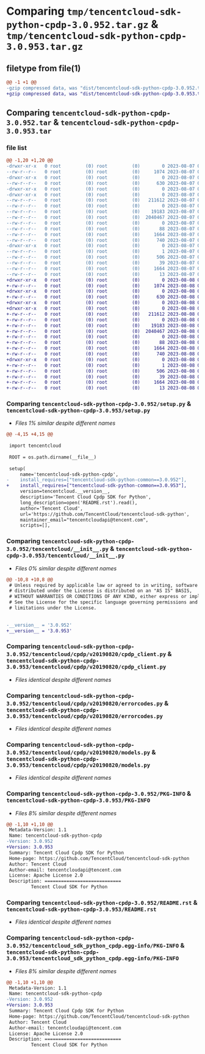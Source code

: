 # Comparing `tmp/tencentcloud-sdk-python-cpdp-3.0.952.tar.gz` & `tmp/tencentcloud-sdk-python-cpdp-3.0.953.tar.gz`

## filetype from file(1)

```diff
@@ -1 +1 @@
-gzip compressed data, was "dist/tencentcloud-sdk-python-cpdp-3.0.952.tar", last modified: Mon Aug  7 08:50:32 2023, max compression
+gzip compressed data, was "dist/tencentcloud-sdk-python-cpdp-3.0.953.tar", last modified: Tue Aug  8 00:22:08 2023, max compression
```

## Comparing `tencentcloud-sdk-python-cpdp-3.0.952.tar` & `tencentcloud-sdk-python-cpdp-3.0.953.tar`

### file list

```diff
@@ -1,20 +1,20 @@
-drwxr-xr-x   0 root         (0) root         (0)        0 2023-08-07 08:50:32.000000 tencentcloud-sdk-python-cpdp-3.0.952/
--rw-r--r--   0 root         (0) root         (0)     1074 2023-08-07 08:50:32.000000 tencentcloud-sdk-python-cpdp-3.0.952/setup.py
-drwxr-xr-x   0 root         (0) root         (0)        0 2023-08-07 08:50:32.000000 tencentcloud-sdk-python-cpdp-3.0.952/tencentcloud/
--rw-r--r--   0 root         (0) root         (0)      630 2023-08-07 08:50:32.000000 tencentcloud-sdk-python-cpdp-3.0.952/tencentcloud/__init__.py
-drwxr-xr-x   0 root         (0) root         (0)        0 2023-08-07 08:50:32.000000 tencentcloud-sdk-python-cpdp-3.0.952/tencentcloud/cpdp/
-drwxr-xr-x   0 root         (0) root         (0)        0 2023-08-07 08:50:32.000000 tencentcloud-sdk-python-cpdp-3.0.952/tencentcloud/cpdp/v20190820/
--rw-r--r--   0 root         (0) root         (0)   211612 2023-08-07 08:50:32.000000 tencentcloud-sdk-python-cpdp-3.0.952/tencentcloud/cpdp/v20190820/cpdp_client.py
--rw-r--r--   0 root         (0) root         (0)        0 2023-08-07 08:50:32.000000 tencentcloud-sdk-python-cpdp-3.0.952/tencentcloud/cpdp/v20190820/__init__.py
--rw-r--r--   0 root         (0) root         (0)    19183 2023-08-07 08:50:32.000000 tencentcloud-sdk-python-cpdp-3.0.952/tencentcloud/cpdp/v20190820/errorcodes.py
--rw-r--r--   0 root         (0) root         (0)  2040467 2023-08-07 08:50:32.000000 tencentcloud-sdk-python-cpdp-3.0.952/tencentcloud/cpdp/v20190820/models.py
--rw-r--r--   0 root         (0) root         (0)        0 2023-08-07 08:50:32.000000 tencentcloud-sdk-python-cpdp-3.0.952/tencentcloud/cpdp/__init__.py
--rw-r--r--   0 root         (0) root         (0)       88 2023-08-07 08:50:32.000000 tencentcloud-sdk-python-cpdp-3.0.952/setup.cfg
--rw-r--r--   0 root         (0) root         (0)     1664 2023-08-07 08:50:32.000000 tencentcloud-sdk-python-cpdp-3.0.952/PKG-INFO
--rw-r--r--   0 root         (0) root         (0)      740 2023-08-07 08:50:32.000000 tencentcloud-sdk-python-cpdp-3.0.952/README.rst
-drwxr-xr-x   0 root         (0) root         (0)        0 2023-08-07 08:50:32.000000 tencentcloud-sdk-python-cpdp-3.0.952/tencentcloud_sdk_python_cpdp.egg-info/
--rw-r--r--   0 root         (0) root         (0)        1 2023-08-07 08:50:32.000000 tencentcloud-sdk-python-cpdp-3.0.952/tencentcloud_sdk_python_cpdp.egg-info/dependency_links.txt
--rw-r--r--   0 root         (0) root         (0)      506 2023-08-07 08:50:32.000000 tencentcloud-sdk-python-cpdp-3.0.952/tencentcloud_sdk_python_cpdp.egg-info/SOURCES.txt
--rw-r--r--   0 root         (0) root         (0)       39 2023-08-07 08:50:32.000000 tencentcloud-sdk-python-cpdp-3.0.952/tencentcloud_sdk_python_cpdp.egg-info/requires.txt
--rw-r--r--   0 root         (0) root         (0)     1664 2023-08-07 08:50:32.000000 tencentcloud-sdk-python-cpdp-3.0.952/tencentcloud_sdk_python_cpdp.egg-info/PKG-INFO
--rw-r--r--   0 root         (0) root         (0)       13 2023-08-07 08:50:32.000000 tencentcloud-sdk-python-cpdp-3.0.952/tencentcloud_sdk_python_cpdp.egg-info/top_level.txt
+drwxr-xr-x   0 root         (0) root         (0)        0 2023-08-08 00:22:08.000000 tencentcloud-sdk-python-cpdp-3.0.953/
+-rw-r--r--   0 root         (0) root         (0)     1074 2023-08-08 00:22:08.000000 tencentcloud-sdk-python-cpdp-3.0.953/setup.py
+drwxr-xr-x   0 root         (0) root         (0)        0 2023-08-08 00:22:08.000000 tencentcloud-sdk-python-cpdp-3.0.953/tencentcloud/
+-rw-r--r--   0 root         (0) root         (0)      630 2023-08-08 00:22:08.000000 tencentcloud-sdk-python-cpdp-3.0.953/tencentcloud/__init__.py
+drwxr-xr-x   0 root         (0) root         (0)        0 2023-08-08 00:22:08.000000 tencentcloud-sdk-python-cpdp-3.0.953/tencentcloud/cpdp/
+drwxr-xr-x   0 root         (0) root         (0)        0 2023-08-08 00:22:08.000000 tencentcloud-sdk-python-cpdp-3.0.953/tencentcloud/cpdp/v20190820/
+-rw-r--r--   0 root         (0) root         (0)   211612 2023-08-08 00:22:08.000000 tencentcloud-sdk-python-cpdp-3.0.953/tencentcloud/cpdp/v20190820/cpdp_client.py
+-rw-r--r--   0 root         (0) root         (0)        0 2023-08-08 00:22:08.000000 tencentcloud-sdk-python-cpdp-3.0.953/tencentcloud/cpdp/v20190820/__init__.py
+-rw-r--r--   0 root         (0) root         (0)    19183 2023-08-08 00:22:08.000000 tencentcloud-sdk-python-cpdp-3.0.953/tencentcloud/cpdp/v20190820/errorcodes.py
+-rw-r--r--   0 root         (0) root         (0)  2040467 2023-08-08 00:22:08.000000 tencentcloud-sdk-python-cpdp-3.0.953/tencentcloud/cpdp/v20190820/models.py
+-rw-r--r--   0 root         (0) root         (0)        0 2023-08-08 00:22:08.000000 tencentcloud-sdk-python-cpdp-3.0.953/tencentcloud/cpdp/__init__.py
+-rw-r--r--   0 root         (0) root         (0)       88 2023-08-08 00:22:08.000000 tencentcloud-sdk-python-cpdp-3.0.953/setup.cfg
+-rw-r--r--   0 root         (0) root         (0)     1664 2023-08-08 00:22:08.000000 tencentcloud-sdk-python-cpdp-3.0.953/PKG-INFO
+-rw-r--r--   0 root         (0) root         (0)      740 2023-08-08 00:22:08.000000 tencentcloud-sdk-python-cpdp-3.0.953/README.rst
+drwxr-xr-x   0 root         (0) root         (0)        0 2023-08-08 00:22:08.000000 tencentcloud-sdk-python-cpdp-3.0.953/tencentcloud_sdk_python_cpdp.egg-info/
+-rw-r--r--   0 root         (0) root         (0)        1 2023-08-08 00:22:08.000000 tencentcloud-sdk-python-cpdp-3.0.953/tencentcloud_sdk_python_cpdp.egg-info/dependency_links.txt
+-rw-r--r--   0 root         (0) root         (0)      506 2023-08-08 00:22:08.000000 tencentcloud-sdk-python-cpdp-3.0.953/tencentcloud_sdk_python_cpdp.egg-info/SOURCES.txt
+-rw-r--r--   0 root         (0) root         (0)       39 2023-08-08 00:22:08.000000 tencentcloud-sdk-python-cpdp-3.0.953/tencentcloud_sdk_python_cpdp.egg-info/requires.txt
+-rw-r--r--   0 root         (0) root         (0)     1664 2023-08-08 00:22:08.000000 tencentcloud-sdk-python-cpdp-3.0.953/tencentcloud_sdk_python_cpdp.egg-info/PKG-INFO
+-rw-r--r--   0 root         (0) root         (0)       13 2023-08-08 00:22:08.000000 tencentcloud-sdk-python-cpdp-3.0.953/tencentcloud_sdk_python_cpdp.egg-info/top_level.txt
```

### Comparing `tencentcloud-sdk-python-cpdp-3.0.952/setup.py` & `tencentcloud-sdk-python-cpdp-3.0.953/setup.py`

 * *Files 1% similar despite different names*

```diff
@@ -4,15 +4,15 @@
 
 import tencentcloud
 
 ROOT = os.path.dirname(__file__)
 
 setup(
     name='tencentcloud-sdk-python-cpdp',
-    install_requires=["tencentcloud-sdk-python-common==3.0.952"],
+    install_requires=["tencentcloud-sdk-python-common==3.0.953"],
     version=tencentcloud.__version__,
     description='Tencent Cloud Cpdp SDK for Python',
     long_description=open('README.rst').read(),
     author='Tencent Cloud',
     url='https://github.com/TencentCloud/tencentcloud-sdk-python',
     maintainer_email="tencentcloudapi@tencent.com",
     scripts=[],
```

### Comparing `tencentcloud-sdk-python-cpdp-3.0.952/tencentcloud/__init__.py` & `tencentcloud-sdk-python-cpdp-3.0.953/tencentcloud/__init__.py`

 * *Files 0% similar despite different names*

```diff
@@ -10,8 +10,8 @@
 # Unless required by applicable law or agreed to in writing, software
 # distributed under the License is distributed on an "AS IS" BASIS,
 # WITHOUT WARRANTIES OR CONDITIONS OF ANY KIND, either express or implied.
 # See the License for the specific language governing permissions and
 # limitations under the License.
 
 
-__version__ = '3.0.952'
+__version__ = '3.0.953'
```

### Comparing `tencentcloud-sdk-python-cpdp-3.0.952/tencentcloud/cpdp/v20190820/cpdp_client.py` & `tencentcloud-sdk-python-cpdp-3.0.953/tencentcloud/cpdp/v20190820/cpdp_client.py`

 * *Files identical despite different names*

### Comparing `tencentcloud-sdk-python-cpdp-3.0.952/tencentcloud/cpdp/v20190820/errorcodes.py` & `tencentcloud-sdk-python-cpdp-3.0.953/tencentcloud/cpdp/v20190820/errorcodes.py`

 * *Files identical despite different names*

### Comparing `tencentcloud-sdk-python-cpdp-3.0.952/tencentcloud/cpdp/v20190820/models.py` & `tencentcloud-sdk-python-cpdp-3.0.953/tencentcloud/cpdp/v20190820/models.py`

 * *Files identical despite different names*

### Comparing `tencentcloud-sdk-python-cpdp-3.0.952/PKG-INFO` & `tencentcloud-sdk-python-cpdp-3.0.953/PKG-INFO`

 * *Files 8% similar despite different names*

```diff
@@ -1,10 +1,10 @@
 Metadata-Version: 1.1
 Name: tencentcloud-sdk-python-cpdp
-Version: 3.0.952
+Version: 3.0.953
 Summary: Tencent Cloud Cpdp SDK for Python
 Home-page: https://github.com/TencentCloud/tencentcloud-sdk-python
 Author: Tencent Cloud
 Author-email: tencentcloudapi@tencent.com
 License: Apache License 2.0
 Description: ============================
         Tencent Cloud SDK for Python
```

### Comparing `tencentcloud-sdk-python-cpdp-3.0.952/README.rst` & `tencentcloud-sdk-python-cpdp-3.0.953/README.rst`

 * *Files identical despite different names*

### Comparing `tencentcloud-sdk-python-cpdp-3.0.952/tencentcloud_sdk_python_cpdp.egg-info/PKG-INFO` & `tencentcloud-sdk-python-cpdp-3.0.953/tencentcloud_sdk_python_cpdp.egg-info/PKG-INFO`

 * *Files 8% similar despite different names*

```diff
@@ -1,10 +1,10 @@
 Metadata-Version: 1.1
 Name: tencentcloud-sdk-python-cpdp
-Version: 3.0.952
+Version: 3.0.953
 Summary: Tencent Cloud Cpdp SDK for Python
 Home-page: https://github.com/TencentCloud/tencentcloud-sdk-python
 Author: Tencent Cloud
 Author-email: tencentcloudapi@tencent.com
 License: Apache License 2.0
 Description: ============================
         Tencent Cloud SDK for Python
```

